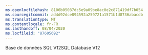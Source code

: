 ```yaml
---
ms.openlocfilehash: 8106b05037dc5e9a09be8ac0e2c871419df7b054
ms.sourcegitcommit: ad4d92dce894592a259721a1571b1d8736abacdb
ms.translationtype: MT
ms.contentlocale: fr-FR
ms.lasthandoff: 08/04/2020
ms.locfileid: "87605692"
---
```

<span data-ttu-id="7c7fc-101">Base de données SQL V12</span><span class="sxs-lookup"><span data-stu-id="7c7fc-101">SQL Database V12</span></span>
